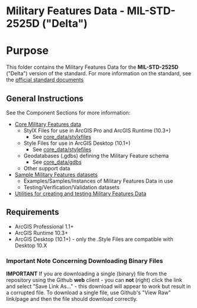 Military Features Data - MIL-STD-2525D ("Delta")
==========================

# Purpose 

This folder contains the Military Features Data for the **MIL-STD-2525D** ("Delta") version of the standard.  For more information on the standard, see the [official standard documents](http://www.assistdocs.com/search/document_details.cfm?ident_number=114934)

## General Instructions 

See the Component Sections for more information:

* [Core Military Features data](./core_data)
    * StylX Files for use in ArcGIS Pro and ArcGIS Runtime (10.3+) 
        * See [core_data/stylxfiles](./core_data/stylxfiles)
    * Style Files for use in ArcGIS Desktop (10.1+)
        * See [core_data/stylefiles](./core_data/stylefiles)
    * Geodatabases (.gdbs) defining the Military Feature schema 
        * See [core_data/gdbs](./core_data/gdbs)
    * Other support data
* [Sample Military Features datasets](./sample_data)
    * Examples/Samples/Instances of Military Features Data in use
	* Testing/Verification/Validation datasets 
* [Utilities for creating and testing Military Features Data](./utilities)

## Requirements

* ArcGIS Professional 1.1+
* ArcGIS Runtime 10.3+
* ArcGIS Desktop (10.1+) - only the .Style Files are compatible with Desktop 10.X

### Important Note Concerning Downloading Binary Files

**IMPORTANT** If you are downloading a single (binary) file from the repository using the Github **web** client - you can **not** (right) click the link and select "Save Link As..." - this download will appear to work but result in a corrupted file. To download a single file, use Github's "View Raw" link/page and then the file should download correctly.
